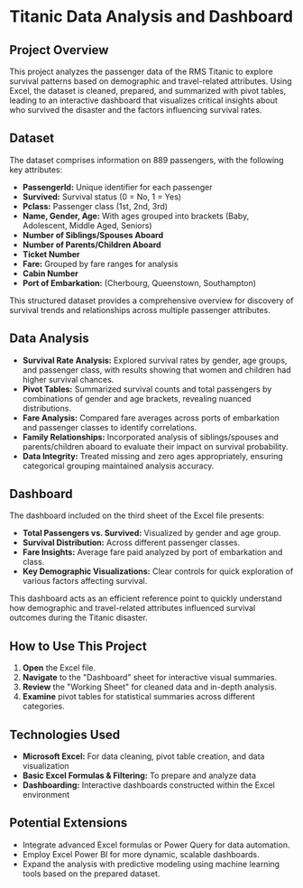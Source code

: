# Titanic Data Analysis and Dashboard

## Project Overview

This project analyzes the passenger data of the RMS Titanic to explore survival patterns based on demographic and travel-related attributes. Using Excel, the dataset is cleaned, prepared, and summarized with pivot tables, leading to an interactive dashboard that visualizes critical insights about who survived the disaster and the factors influencing survival rates.

## Dataset

The dataset comprises information on 889 passengers, with the following key attributes:

- **PassengerId:** Unique identifier for each passenger
- **Survived:** Survival status (0 = No, 1 = Yes)
- **Pclass:** Passenger class (1st, 2nd, 3rd)
- **Name, Gender, Age:** With ages grouped into brackets (Baby, Adolescent, Middle Aged, Seniors)
- **Number of Siblings/Spouses Aboard**
- **Number of Parents/Children Aboard**
- **Ticket Number**
- **Fare:** Grouped by fare ranges for analysis
- **Cabin Number**
- **Port of Embarkation:** (Cherbourg, Queenstown, Southampton)

This structured dataset provides a comprehensive overview for discovery of survival trends and relationships across multiple passenger attributes.

## Data Analysis

- **Survival Rate Analysis:** Explored survival rates by gender, age groups, and passenger class, with results showing that women and children had higher survival chances.
- **Pivot Tables:** Summarized survival counts and total passengers by combinations of gender and age brackets, revealing nuanced distributions.
- **Fare Analysis:** Compared fare averages across ports of embarkation and passenger classes to identify correlations.
- **Family Relationships:** Incorporated analysis of siblings/spouses and parents/children aboard to evaluate their impact on survival probability.
- **Data Integrity:** Treated missing and zero ages appropriately, ensuring categorical grouping maintained analysis accuracy.

## Dashboard

The dashboard included on the third sheet of the Excel file presents:

- **Total Passengers vs. Survived:** Visualized by gender and age group.
- **Survival Distribution:** Across different passenger classes.
- **Fare Insights:** Average fare paid analyzed by port of embarkation and class.
- **Key Demographic Visualizations:** Clear controls for quick exploration of various factors affecting survival.

This dashboard acts as an efficient reference point to quickly understand how demographic and travel-related attributes influenced survival outcomes during the Titanic disaster.

## How to Use This Project

1. **Open** the Excel file.
2. **Navigate** to the "Dashboard" sheet for interactive visual summaries.
3. **Review** the "Working Sheet" for cleaned data and in-depth analysis.
4. **Examine** pivot tables for statistical summaries across different categories.

## Technologies Used

- **Microsoft Excel:** For data cleaning, pivot table creation, and data visualization
- **Basic Excel Formulas & Filtering:** To prepare and analyze data
- **Dashboarding:** Interactive dashboards constructed within the Excel environment

## Potential Extensions

- Integrate advanced Excel formulas or Power Query for data automation.
- Employ Excel Power BI for more dynamic, scalable dashboards.
- Expand the analysis with predictive modeling using machine learning tools based on the prepared dataset.

